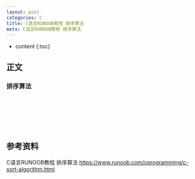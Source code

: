 ```yaml
---
layout: post
categories: C
title: C语言RUNOOB教程 排序算法
meta: C语言RUNOOB教程 排序算法
---
```

* content
{:toc}

## 正文

### 排序算法





<br/><br/><br/><br/><br/>
## 参考资料

C语言RUNOOB教程 排序算法 <https://www.runoob.com/cprogramming/c-sort-algorithm.html>




